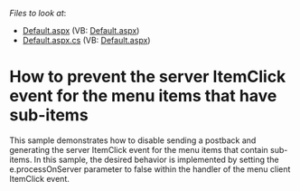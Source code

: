 <!-- default file list -->
*Files to look at*:

* [Default.aspx](./CS/WebSite/Default.aspx) (VB: [Default.aspx](./VB/WebSite/Default.aspx))
* [Default.aspx.cs](./CS/WebSite/Default.aspx.cs) (VB: [Default.aspx](./VB/WebSite/Default.aspx))
<!-- default file list end -->
# How to prevent the server ItemClick event for the menu items that have sub-items


<p>This sample demonstrates how to disable sending a postback and generating the server ItemClick event for the menu items that contain sub-items. In this sample, the desired behavior is implemented by setting the e.processOnServer parameter to false within the handler of the menu client ItemClick event.</p>

<br/>


